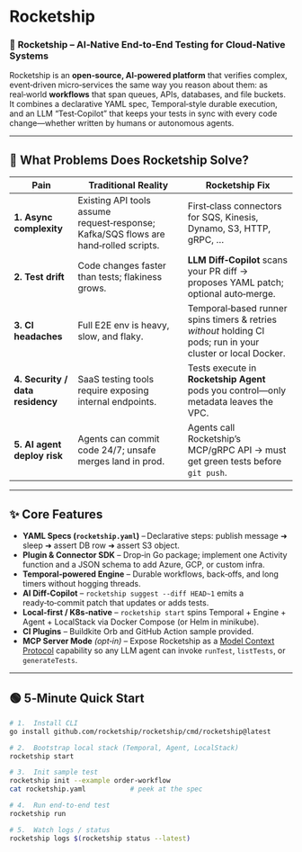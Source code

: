 # Rocketship

### 🚀 **Rocketship** – AI‑Native End‑to‑End Testing for Cloud‑Native Systems

Rocketship is an **open‑source, AI‑powered platform** that verifies complex, event‑driven micro‑services the same way you reason about them: as real‑world **workflows** that span queues, APIs, databases, and file buckets.  
It combines a declarative YAML spec, Temporal‑style durable execution, and an LLM “Test‑Copilot” that keeps your tests in sync with every code change—whether written by humans or autonomous agents.

---

## 🐞 What Problems Does Rocketship Solve?

| Pain                             | Traditional Reality                                                                  | Rocketship Fix                                                                                               |
| -------------------------------- | ------------------------------------------------------------------------------------ | ------------------------------------------------------------------------------------------------------------ |
| **1. Async complexity**          | Existing API tools assume request‑response; Kafka/SQS flows are hand‑rolled scripts. | First‑class connectors for SQS, Kinesis, Dynamo, S3, HTTP, gRPC, …                                           |
| **2. Test drift**                | Code changes faster than tests; flakiness grows.                                     | **LLM Diff‑Copilot** scans your PR diff → proposes YAML patch; optional auto‑merge.                          |
| **3. CI headaches**              | Full E2E env is heavy, slow, and flaky.                                              | Temporal‑based runner spins timers & retries _without_ holding CI pods; run in your cluster or local Docker. |
| **4. Security / data residency** | SaaS testing tools require exposing internal endpoints.                              | Tests execute in **Rocketship Agent** pods you control—only metadata leaves the VPC.                         |
| **5. AI agent deploy risk**      | Agents can commit code 24/7; unsafe merges land in prod.                             | Agents call Rocketship’s MCP/gRPC API → must get green tests before `git push`.                              |

---

## ✨ Core Features

- **YAML Specs (`rocketship.yaml`)** – Declarative steps: publish message ➜ sleep ➜ assert DB row ➜ assert S3 object.
- **Plugin & Connector SDK** – Drop‑in Go package; implement one Activity function and a JSON schema to add Azure, GCP, or custom infra.
- **Temporal‑powered Engine** – Durable workflows, back‑offs, and long timers without hogging threads.
- **AI Diff‑Copilot** – `rocketship suggest --diff HEAD~1` emits a ready‑to‑commit patch that updates or adds tests.
- **Local‑first / K8s‑native** – `rocketship start` spins Temporal + Engine + Agent + LocalStack via Docker Compose (or Helm in minikube).
- **CI Plugins** – Buildkite Orb and GitHub Action sample provided.
- **MCP Server Mode** _(opt‑in)_ – Expose Rocketship as a [Model Context Protocol](https://mcp.dev) capability so any LLM agent can invoke `runTest`, `listTests`, or `generateTests`.

---

## 🟢 5‑Minute Quick Start

```bash
# 1.  Install CLI
go install github.com/rocketship/rocketship/cmd/rocketship@latest

# 2.  Bootstrap local stack (Temporal, Agent, LocalStack)
rocketship start

# 3.  Init sample test
rocketship init --example order-workflow
cat rocketship.yaml           # peek at the spec

# 4.  Run end‑to‑end test
rocketship run

# 5.  Watch logs / status
rocketship logs $(rocketship status --latest)
```
